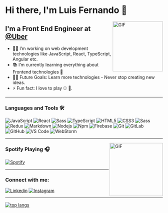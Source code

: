 # Hi there, I'm Luis Fernando 👋

<img align="right" alt="GIF" height="160px" src="https://media.giphy.com/media/du3J3cXyzhj75IOgvA/giphy.gif" />

## I'm a Front End Engineer at [@Uber](https://www.uber.com/)

- 👨‍💻 I’m working on web development technologies like JavaScript, React, TypeScript, Angular etc.
- 📚 I’m currently learning everything about Frontend technologies 💎
- 💪🏼 Future Goals: Learn more technologies - Never stop creating new ideas.
- ⚡ Fun fact: I love to play ⚾  🏐.

---


### Languages and Tools 🛠 

![JavaScript](https://img.shields.io/badge/-JavaScript-%23F7DF1C?style=flat-square&logo=javascript&logoColor=000000&labelColor=%23F7DF1C&color=%23FFCE5A)
![React](https://img.shields.io/badge/-React-61DAFB?style=flat-square&logo=react&logoColor=ffffff)
![Sass](https://img.shields.io/badge/Sass-CC6699?style=flat-square&logo=sass&logoColor=white)
![TypeScript](https://img.shields.io/badge/TypeScript-007ACC?style=flat-square&logo=typescript&logoColor=white)
![HTML5](https://img.shields.io/badge/-HTML5-%23E44D27?style=flat-square&logo=html5&logoColor=ffffff)
![CSS3](https://img.shields.io/badge/-CSS3-%231572B6?style=flat-square&logo=css3)
![Sass](https://img.shields.io/badge/-Sass-%23CC6699?style=flat-square&logo=sass&logoColor=ffffff)
![Redux](https://img.shields.io/badge/Redux-593D88?style=flat-square&logo=redux&logoColor=white)
![Markdown](https://img.shields.io/badge/-Markdown-000000?style=flat-square&logo=markdown)
![Nodejs](https://img.shields.io/badge/-Nodejs-339933?style=flat-square&logo=Node.js&logoColor=ffffff)
![Npm](https://img.shields.io/badge/-npm-CB3837?style=flat-square&logo=npm)
![Firebase](https://img.shields.io/badge/-Firebase-FFCA28?style=flat-square&logo=firebase&logoColor=ffffff)
![Git](https://img.shields.io/badge/-Git-%23F05032?style=flat-square&logo=git&logoColor=%23ffffff)
![GitLab](https://img.shields.io/badge/-GitLab-FCA121?style=flat-square&logo=gitlab)
![GitHub](https://img.shields.io/badge/-GitHub-181717?style=flat-square&logo=github)
![VS Code](http://img.shields.io/badge/-VS%20Code-007ACC?style=flat-square&logo=visual-studio-code&logoColor=ffffff)
![WebStorm](https://img.shields.io/badge/WebStorm-000000?style=flat-square&logo=WebStorm&logoColor=white)
<br/>

---

<img align="right" alt="GIF" height="170px" src="https://media.giphy.com/media/J5B1Y8QZnzXXbLQIBu/giphy.gif" />

### Spotify Playing 🎧
[![Spotify](https://spotify-github-readme.vercel.app/api/spotify)](https://open.spotify.com/collection/tracks)

---
### Connect with me:
[![Linkedin](https://img.shields.io/badge/LinkedIn-0077B5?style=for-the-badge&logo=linkedin&logoColor=white)](https://www.linkedin.com/in/luis-fernando-fern%C3%A1ndez-cruz-056054168/) [![Instagram](https://img.shields.io/badge/Instagram-E4405F?style=for-the-badge&logo=instagram&logoColor=white)](https://www.instagram.com/feeernndo/)

---

[![top langs](https://github-readme-stats.vercel.app/api/top-langs/?username=fernandoox)](https://open.spotify.com/user/1285948528)






